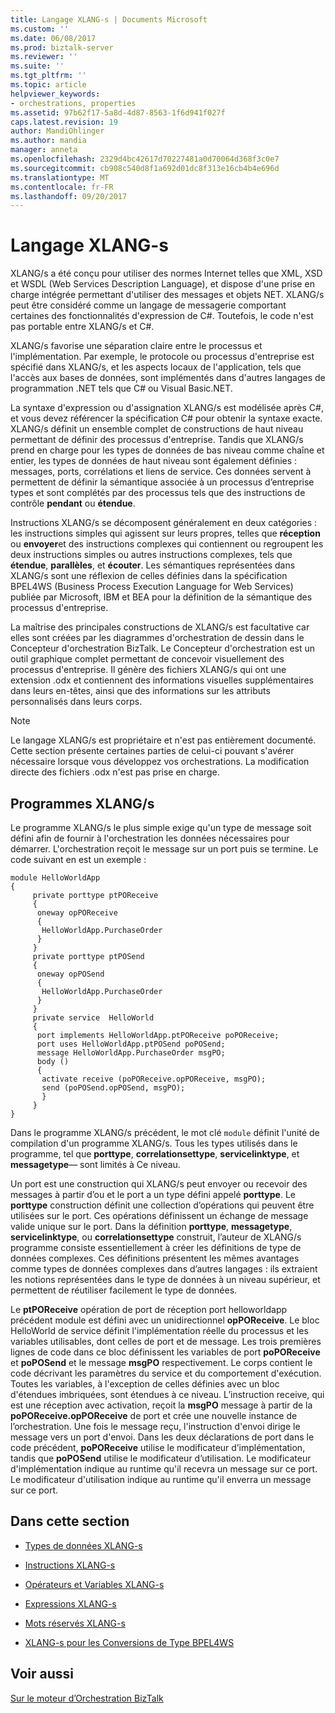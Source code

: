 ```yaml
---
title: Langage XLANG-s | Documents Microsoft
ms.custom: ''
ms.date: 06/08/2017
ms.prod: biztalk-server
ms.reviewer: ''
ms.suite: ''
ms.tgt_pltfrm: ''
ms.topic: article
helpviewer_keywords:
- orchestrations, properties
ms.assetid: 97b62f17-5a8d-4d87-8563-1f6d941f027f
caps.latest.revision: 19
author: MandiOhlinger
ms.author: mandia
manager: anneta
ms.openlocfilehash: 2329d4bc42617d70227481a0d70064d368f3c0e7
ms.sourcegitcommit: cb908c540d8f1a692d01dc8f313e16cb4b4e696d
ms.translationtype: MT
ms.contentlocale: fr-FR
ms.lasthandoff: 09/20/2017
---
```

# <a name="xlang-s-language"></a>Langage XLANG-s
XLANG/s a été conçu pour utiliser des normes Internet telles que XML, XSD et WSDL (Web Services Description Language), et dispose d'une prise en charge intégrée permettant d'utiliser des messages et objets NET. XLANG/s peut être considéré comme un langage de messagerie comportant certaines des fonctionnalités d'expression de C#. Toutefois, le code n'est pas portable entre XLANG/s et C#.  
  
 XLANG/s favorise une séparation claire entre le processus et l'implémentation. Par exemple, le protocole ou processus d'entreprise est spécifié dans XLANG/s, et les aspects locaux de l'application, tels que l'accès aux bases de données, sont implémentés dans d'autres langages de programmation .NET tels que C# ou Visual Basic.NET.  
  
 La syntaxe d'expression ou d'assignation XLANG/s est modélisée après C#, et vous devez référencer la spécification C# pour obtenir la syntaxe exacte. XLANG/s définit un ensemble complet de constructions de haut niveau permettant de définir des processus d'entreprise. Tandis que XLANG/s prend en charge pour les types de données de bas niveau comme chaîne et entier, les types de données de haut niveau sont également définies : messages, ports, corrélations et liens de service. Ces données servent à permettent de définir la sémantique associée à un processus d’entreprise types et sont complétés par des processus tels que des instructions de contrôle **pendant** ou **étendue**.  
  
 Instructions XLANG/s se décomposent généralement en deux catégories : les instructions simples qui agissent sur leurs propres, telles que **réception** ou **envoyer**et des instructions complexes qui contiennent ou regroupent les deux instructions simples ou autres instructions complexes, tels que **étendue**, **parallèles**, et **écouter**. Les sémantiques représentées dans XLANG/s sont une réflexion de celles définies dans la spécification BPEL4WS (Business Process Execution Language for Web Services) publiée par Microsoft, IBM et BEA pour la définition de la sémantique des processus d'entreprise.  
  
 La maîtrise des principales constructions de XLANG/s est facultative car elles sont créées par les diagrammes d'orchestration de dessin dans le Concepteur d'orchestration BizTalk. Le Concepteur d'orchestration est un outil graphique complet permettant de concevoir visuellement des processus d'entreprise. Il génère des fichiers XLANG/s qui ont une extension .odx et contiennent des informations visuelles supplémentaires dans leurs en-têtes, ainsi que des informations sur les attributs personnalisés dans leurs corps.  
  
> [!NOTE]
>  Le langage XLANG/s est propriétaire et n'est pas entièrement documenté. Cette section présente certaines parties de celui-ci pouvant s'avérer nécessaire lorsque vous développez vos orchestrations. La modification directe des fichiers .odx n'est pas prise en charge.  
  
## <a name="xlangs-programs"></a>Programmes XLANG/s  
 Le programme XLANG/s le plus simple exige qu'un type de message soit défini afin de fournir à l'orchestration les données nécessaires pour démarrer. L'orchestration reçoit le message sur un port puis se termine. Le code suivant en est un exemple :  
  
```  
module HelloWorldApp  
{  
     private porttype ptPOReceive  
     {  
      oneway opPOReceive  
      {  
       HelloWorldApp.PurchaseOrder  
      }  
     }  
     private porttype ptPOSend  
     {  
      oneway opPOSend  
      {  
       HelloWorldApp.PurchaseOrder  
      }  
     }  
     private service  HelloWorld  
     {  
      port implements HelloWorldApp.ptPOReceive poPOReceive;  
      port uses HelloWorldApp.ptPOSend poPOSend;  
      message HelloWorldApp.PurchaseOrder msgPO;  
      body ()  
      {  
       activate receive (poPOReceive.opPOReceive, msgPO);  
       send (poPOSend.opPOSend, msgPO);  
       }  
     }  
}  
```  
  
 Dans le programme XLANG/s précédent, le mot clé `module` définit l'unité de compilation d'un programme XLANG/s. Tous les types utilisés dans le programme, tel que **porttype**, **correlationsettype**, **servicelinktype**, et **messagetype**— sont limités à Ce niveau.  
  
 Un port est une construction qui XLANG/s peut envoyer ou recevoir des messages à partir d’ou et le port a un type défini appelé **porttype**. Le **porttype** construction définit une collection d’opérations qui peuvent être utilisées sur le port. Ces opérations définissent un échange de message valide unique sur le port. Dans la définition **porttype**, **messagetype**, **servicelinktype**, ou **correlationsettype** construit, l’auteur de XLANG/s programme consiste essentiellement à créer les définitions de type de données complexes. Ces définitions présentent les mêmes avantages comme types de données complexes dans d’autres langages : ils extraient les notions représentées dans le type de données à un niveau supérieur, et permettent de réutiliser facilement le type de données.  
  
 Le **ptPOReceive** opération de port de réception port helloworldapp précédent module est défini avec un unidirectionnel **opPOReceive**. Le bloc HelloWorld de service définit l'implémentation réelle du processus et les variables utilisables, dont celles de port et de message. Les trois premières lignes de code dans ce bloc définissent les variables de port **poPOReceive** et **poPOSend** et le message **msgPO** respectivement. Le corps contient le code décrivant les paramètres du service et du comportement d'exécution. Toutes les variables, à l'exception de celles définies avec un bloc d'étendues imbriquées, sont étendues à ce niveau. L’instruction receive, qui est une réception avec activation, reçoit la **msgPO** message à partir de la **poPOReceive.opPOReceive** de port et crée une nouvelle instance de l’orchestration. Une fois le message reçu, l'instruction d'envoi dirige le message vers un port d'envoi. Dans les deux déclarations de port dans le code précédent, **poPOReceive** utilise le modificateur d’implémentation, tandis que **poPOSend** utilise le modificateur d’utilisation. Le modificateur d'implémentation indique au runtime qu'il recevra un message sur ce port. Le modificateur d'utilisation indique au runtime qu'il enverra un message sur ce port.  
  
## <a name="in-this-section"></a>Dans cette section  
  
-   [Types de données XLANG-s](../core/xlang-s-data-types.md)  
  
-   [Instructions XLANG-s](../core/xlang-s-statements.md)  
  
-   [Opérateurs et Variables XLANG-s](../core/xlang-s-variables-and-operators.md)  
  
-   [Expressions XLANG-s](../core/xlang-s-expressions.md)  
  
-   [Mots réservés XLANG-s](../core/xlang-s-reserved-words.md)  
  
-   [XLANG-s pour les Conversions de Type BPEL4WS](../core/xlang-s-to-bpel4ws-type-conversions.md)  
  
## <a name="see-also"></a>Voir aussi  
 [Sur le moteur d’Orchestration BizTalk](../core/about-the-biztalk-orchestration-engine.md)
